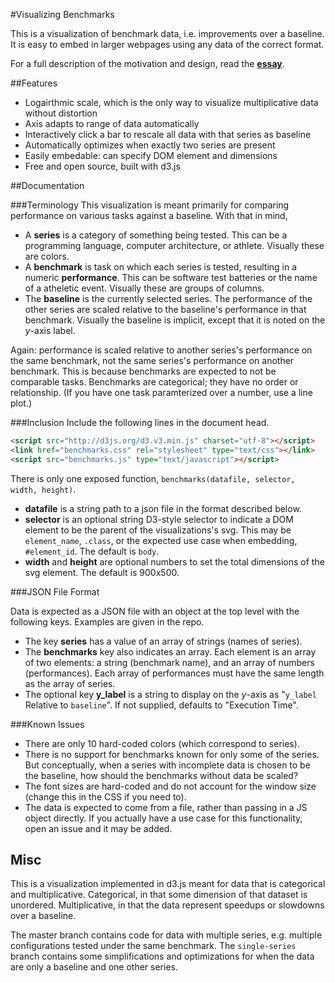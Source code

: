 #Visualizing Benchmarks

This is a visualization of benchmark data, i.e. improvements over a baseline.
It is easy to embed in larger webpages using any data of the correct format.

For a full description of the motivation and design, read the
**[essay](http://www.eecs.tufts.edu/~mgolds07/icfp_viz/)**.

##Features
* Logairthmic scale, which is the only way to visualize multiplicative data without distortion
* Axis adapts to range of data automatically
* Interactively click a bar to rescale all data with that series as baseline
* Automatically optimizes when exactly two series are present
* Easily embedable: can specify DOM element and dimensions
* Free and open source, built with d3.js

##Documentation

###Terminology
This visualization is meant primarily for comparing performance on various tasks against a baseline. With that in mind,

* A **series** is a category of something being tested. This can be a programming language, computer architecture, or athlete. Visually these are colors.
* A **benchmark** is task on which each series is tested, resulting in a numeric **performance**. This can be software test batteries or the name of a atheletic event. Visually these are groups of columns.
* The **baseline** is the currently selected series. The performance of the other series are scaled relative to the baseline's performance in that benchmark. Visually the baseline is implicit, except that it is noted on the *y*-axis label.

Again: performance is scaled relative to another series's performance on the
same benchmark, not the same series's performance on another benchmark. This is
because benchmarks are expected to not be comparable tasks. Benchmarks are
categorical; they have no order or relationship. (If you have one task
paramterized over a number, use a line plot.)

###Inclusion
Include the following lines in the document head.

````html
<script src="http://d3js.org/d3.v3.min.js" charset="utf-8"></script>
<link href="benchmarks.css" rel="stylesheet" type="text/css"></link>
<script src="benchmarks.js" type="text/javascript"></script>
````

There is only one exposed function, `benchmarks(datafile, selector, width, height)`.
* **datafile** is a string path to a json file in the format described below.
* **selector** is an optional string D3-style selector to indicate a DOM element to be the parent of the visualizations's svg. This may be `element_name`, `.class`, or the expected use case when embedding, `#element_id`. The default is `body`.
* **width** and **height** are optional numbers to set the total dimensions of the svg element. The default is 900x500.

###JSON File Format

Data is expected as a JSON file with an object at the top level with the following keys. Examples are given in the repo.

* The key **series** has a value of an array of strings (names of series).
* The **benchmarks** key also indicates an array. Each element is an array of two elements: a string (benchmark name), and an array of numbers (performances). Each array of performances must have the same length as the array of series.
* The optional key **y_label** is a string to display on the *y*-axis as "`y_label` Relative to `baseline`". If not supplied, defaults to "Execution Time".

###Known Issues
* There are only 10 hard-coded colors (which correspond to series).
* There is no support for benchmarks known for only some of the series. But conceptually, when a series with incomplete data is chosen to be the baseline, how should the benchmarks without data be scaled?
* The font sizes are hard-coded and do not account for the window size (change this in the CSS if you need to).
* The data is expected to come from a file, rather than passing in a JS object directly. If you actually have a use case for this functionality, open an issue and it may be added.

## Misc

This is a visualization implemented in d3.js meant for data that is categorical
and multiplicative. Categorical, in that some dimension of that dataset is
unordered. Multiplicative, in that the data represent speedups or slowdowns
over a baseline.

The master branch contains code for data with multiple series, e.g. multiple
configurations tested under the same benchmark. The `single-series` branch
contains some simplifications and optimizations for when the data are only a
baseline and one other series.

